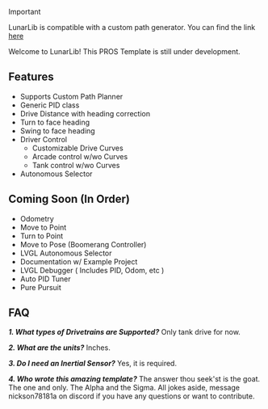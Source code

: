>[!IMPORTANT]
> LunarLib is compatible with a custom path generator. You can find the link [here](https://nicksonchen2008.github.io/78181A-Auton-Planner-main/)

Welcome to LunarLib! This PROS Template is still under development.

## Features
- Supports Custom Path Planner
- Generic PID class
- Drive Distance with heading correction
- Turn to face heading
- Swing to face heading 
- Driver Control
  - Customizable Drive Curves
  - Arcade control w/wo Curves
  - Tank control w/wo Curves
- Autonomous Selector

## Coming Soon (In Order)
- Odometry
- Move to Point
- Turn to Point
- Move to Pose (Boomerang Controller)
- LVGL Autonomous Selector
- Documentation w/ Example Project
- LVGL Debugger ( Includes PID, Odom, etc )
- Auto PID Tuner
- Pure Pursuit

## FAQ
_**1. What types of Drivetrains are Supported?**_
Only tank drive for now.

_**2. What are the units?**_
Inches.

_**3. Do I need an Inertial Sensor?**_
Yes, it is required. 

_**4. Who wrote this amazing template?**_
The answer thou seek'st is the goat. The one and only. The Alpha and the Sigma. 
All jokes aside, message nickson78181a on discord if you have any questions or want to contribute.